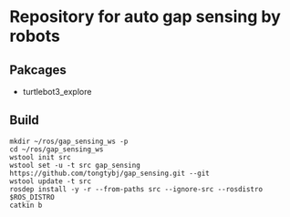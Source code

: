 # Repository for auto gap sensing by robots

## Pakcages

- turtlebot3_explore

## Build

```
mkdir ~/ros/gap_sensing_ws -p
cd ~/ros/gap_sensing_ws
wstool init src
wstool set -u -t src gap_sensing https://github.com/tongtybj/gap_sensing.git --git
wstool update -t src
rosdep install -y -r --from-paths src --ignore-src --rosdistro $ROS_DISTRO
catkin b
```
